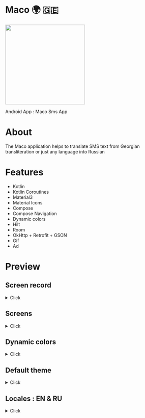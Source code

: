 # Maco 🌍 🇬🇪

<img src="https://raw.githubusercontent.com/andybeardness/Maco-SMS-App/main/app/src/main/1024.png" width="250">

Android App : Maco Sms App

# About

The Maco application helps to translate SMS text from Georgian transliteration or just any language into Russian

# Features

- Kotlin
- Kotlin Coroutines
- Material3
- Material Icons
- Compose
- Compose Navigation
- Dynamic colors
- Hilt
- Room
- OkHttp + Retrofit + GSON
- Gif
- Ad

# Preview

## Screen record

<details>
    <summary>Click</summary>

    ### Hello
</details>


## Screens

<details>
    <summary>Click</summary>

    ### Hello
</details>

## Dynamic colors

<details>
    <summary>Click</summary>

    ### Hello
</details>

## Default theme

<details>
    <summary>Click</summary>

    ### Hello
</details>

## Locales : EN & RU

<details>
    <summary>Click</summary>

    ### Hello
</details>